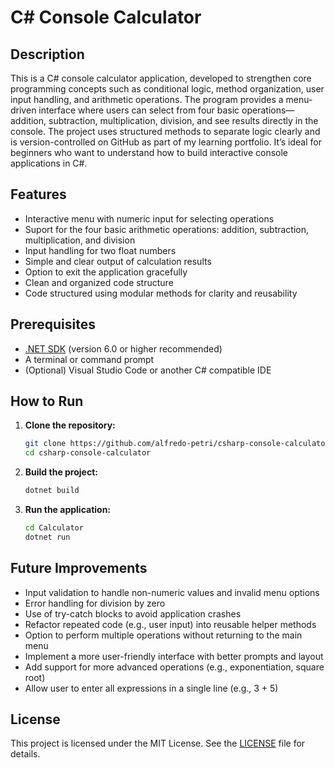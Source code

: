 # C# Console Calculator

## Description

This is a C# console calculator application, developed to strengthen core programming concepts such as conditional logic, method organization, user input handling, and arithmetic operations. The program provides a menu-driven interface where users can select from four basic operations—addition, subtraction, multiplication, division, and see results directly in the console. The project uses structured methods to separate logic clearly and is version-controlled on GitHub as part of my learning portfolio. It’s ideal for beginners who want to understand how to build interactive console applications in C#.

## Features

- Interactive menu with numeric input for selecting operations
- Suport for the four basic arithmetic operations: addition, subtraction, multiplication, and division
- Input handling for two float numbers
- Simple and clear output of calculation results
- Option to exit the application gracefully
- Clean and organized code structure
- Code structured using modular methods for clarity and reusability

## Prerequisites

- [.NET SDK](https://dotnet.microsoft.com/en-us/download) (version 6.0 or higher recommended)
- A terminal or command prompt
- (Optional) Visual Studio Code or another C# compatible IDE

## How to Run

1. **Clone the repository:**

   ```bash
   git clone https://github.com/alfredo-petri/csharp-console-calculator.git
   cd csharp-console-calculator
    ```

2. **Build the project:**

    ```bash
    dotnet build
    ````

3. **Run the application:**

    ```bash
    cd Calculator
    dotnet run
    ```

## Future Improvements

- Input validation to handle non-numeric values and invalid menu options
- Error handling for division by zero
- Use of try-catch blocks to avoid application crashes
- Refactor repeated code (e.g., user input) into reusable helper methods
- Option to perform multiple operations without returning to the main menu
- Implement a more user-friendly interface with better prompts and layout
- Add support for more advanced operations (e.g., exponentiation, square root)
- Allow user to enter all expressions in a single line (e.g., 3 + 5)

## License
This project is licensed under the MIT License. See the [LICENSE](https://github.com/alfredo-petri/csharp-console-calculator/blob/main/LICENSE) file for details.


